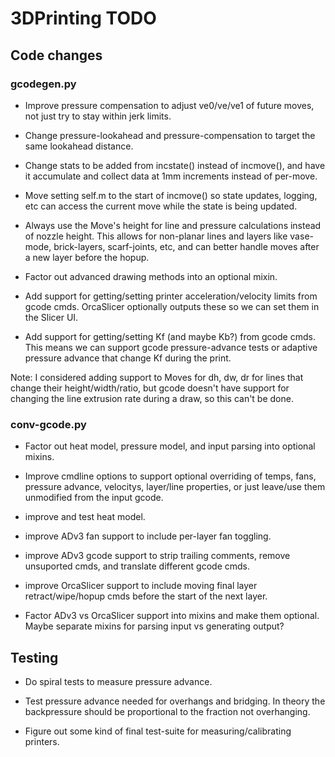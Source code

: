 # 3DPrinting TODO

## Code changes

### gcodegen.py

* Improve pressure compensation to adjust ve0/ve/ve1 of future moves, not just
  try to stay within jerk limits.

* Change pressure-lookahead and pressure-compensation to target the same
  lookahead distance.

* Change stats to be added from incstate() instead of incmove(), and have it
  accumulate and collect data at 1mm increments instead of per-move.

* Move setting self.m to the start of incmove() so state updates, logging, etc
  can access the current move while the state is being updated.

* Always use the Move's height for line and pressure calculations instead of
  nozzle height. This allows for non-planar lines and layers like vase-mode,
  brick-layers, scarf-joints, etc, and can better handle moves after a new
  layer before the hopup.

* Factor out advanced drawing methods into an optional mixin.

* Add support for getting/setting printer acceleration/velocity limits from
  gcode cmds. OrcaSlicer optionally outputs these so we can set them in the
  Slicer UI.

* Add support for getting/setting Kf (and maybe Kb?) from gcode cmds. This
  means we can support gcode pressure-advance tests or adaptive pressure
  advance that change Kf during the print.

Note: I considered adding support to Moves for dh, dw, dr for lines that
change their height/width/ratio, but gcode doesn't have support for changing
the line extrusion rate during a draw, so this can't be done.

### conv-gcode.py

* Factor out heat model, pressure model, and input parsing into optional mixins.

* Improve cmdline options to support optional overriding of temps, fans,
  pressure advance, velocitys, layer/line properties, or just leave/use them
  unmodified from the input gcode.

* improve and test heat model.

* improve ADv3 fan support to include per-layer fan toggling.

* improve ADv3 gcode support to strip trailing comments, remove unsuported
cmds, and translate different gcode cmds.

* improve OrcaSlicer support to include moving final layer retract/wipe/hopup
cmds before the start of the next layer.

* Factor ADv3 vs OrcaSlicer support into mixins and make them optional. Maybe
separate mixins for parsing input vs generating output?


## Testing

* Do spiral tests to measure pressure advance.

* Test pressure advance needed for overhangs and bridging. In theory the
  backpressure should be proportional to the fraction not overhanging.

* Figure out some kind of final test-suite for measuring/calibrating printers.
